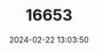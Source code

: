 ---
title: "16653"
category: "Peromyscus bullatus"
draft: false
date: 2024-02-22 13:03:50
languages:
  English: ["Perote Mouse", "Perote Deer Mouse"]
---